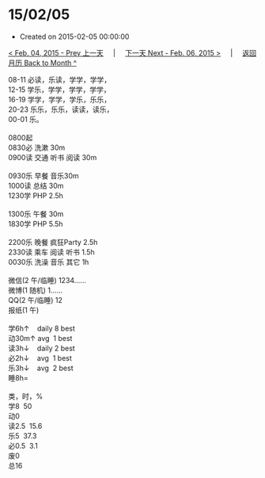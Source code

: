 # 15/02/05

- Created on 2015-02-05 00:00:00

[< Feb. 04, 2015 - Prev 上一天](/lifelogs/2015/02/d04.md) &nbsp; &nbsp; | &nbsp; &nbsp; [下一天 Next - Feb. 06, 2015 >](/lifelogs/2015/02/d06.md) &nbsp; &nbsp; |  &nbsp; &nbsp; [返回月历 Back to Month ^](/lifelogs/2015/02/index.md)
<br/><div>08-11 必读，乐读，学学，学学，<br/>12-15 学乐，学学，学学，学学，<br/>16-19 学学，学学，学乐，乐乐，<br/>20-23 乐乐，乐乐，读读，读乐，<br/>00-01 乐。<div><br/></div>0800起<br/>0830必 洗漱 30m<br/>0900读 交通 听书 阅读 30m<div><br/></div>0930乐 早餐 音乐30m<br/>1000读 总结 30m<br/>1230学 PHP 2.5h<div><br/></div>1300乐 午餐 30m<br/>1830学 PHP 5.5h<div><br/></div>2200乐 晚餐 疯狂Party 2.5h<br/>2330读 乘车 阅读 听书 1.5h<br/>0030乐 洗澡 音乐 其它 1h<div><br/></div>微信(2 午/临睡) 1234……<br/>微博(1 随机) 1……<br/>QQ(2 午/临睡) 12<br/>报纸(1 午)<div><br/></div>学6h↑    daily 8 best<br/>动30m↑ avg  1 best<br/>读3h↓    daily 2 best<br/>必2h↓    avg  1 best<br/>乐3h↓    avg  2 best<br/>睡8h=<div><br/></div>类，时，%<br/>学8  50<br/>动0<br/>读2.5  15.6<br/>乐5  37.3<br/>必0.5  3.1<br/>废0<br/>总16
